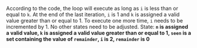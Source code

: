 According to the code, the loop will execute as long as `i` is less than or equal to `k`. At the end of the last iteration, `i` is 1 and `k` is assigned a valid value greater than or equal to 1. To execute one more time, `i` needs to be incremented by 1. No other states need to be adjusted.
State: **`n` is assigned a valid value, `k` is assigned a valid value greater than or equal to 1, `seen` is a set containing the value of `remainder`, `i` is 2, `remainder` is 0**